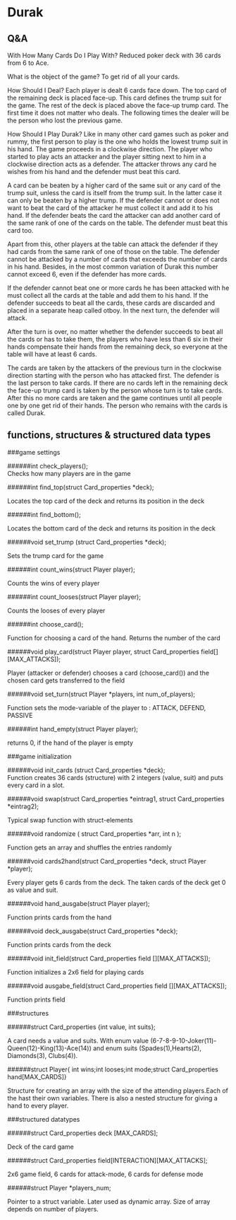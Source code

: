 # Durak

## Q&A

With How Many Cards Do I Play With?
Reduced poker deck with 36 cards from 6 to Ace.

What is the object of the game?
To get rid of all your cards.

How Should I Deal?
Each player is dealt 6 cards face down. The top card of the remaining deck is placed face-up. This card defines the trump suit for the game. The rest of the deck is placed above the face-up trump card. The first time it does not matter who deals. The following times the dealer will be the person who lost the previous game.

How Should I Play Durak?
Like in many other card games such as poker and rummy, the first person to play is the one who holds the lowest trump suit in his hand. The game proceeds in a clockwise direction. The player who started to play acts an attacker and the player sitting next to him in a clockwise direction acts as a defender. The attacker throws any card he wishes from his hand and the defender must beat this card.

A card can be beaten by a higher card of the same suit or any card of the trump suit, unless the card is itself from the trump suit. In the latter case it can only be beaten by a higher trump. If the defender cannot or does not want to beat the card of the attacker he must collect it and add it to his hand. If the defender beats the card the attacker can add another card of the same rank of one of the cards on the table. The defender must beat this card too. 

Apart from this, other players at the table can attack the defender if they had cards from the same rank of one of those on the table. The defender cannot be attacked by a number of cards that exceeds the number of cards in his hand. Besides, in the most common variation of Durak this number cannot exceed 6, even if the defender has more cards. 

If the defender cannot beat one or more cards he has been attacked with he must collect all the cards at the table and add them to his hand. If the defender succeeds to beat all the cards, these cards are discarded and placed in a separate heap called otboy. In the next turn, the defender will attack. 

After the turn is over, no matter whether the defender succeeds to beat all the cards or has to take them, the players who have less than 6 six in their hands compensate their hands from the remaining deck, so everyone at the table will have at least 6 cards. 

The cards are taken by the attackers of the previous turn in the clockwise direction starting with the person who has attacked first. The defender is the last person to take cards. If there are no cards left in the remaining deck the face-up trump card is taken by the person whose turn is to take cards. After this no more cards are taken and the game continues until all people one by one get rid of their hands. The person who remains with the cards is called Durak.

## functions, structures & structured data types

###game settings

######int check_players();<br />
Checks how many players are in the game

######int find_top(struct Card_properties *deck);<br />

Locates the top card of the deck and returns its position in the deck

######int find_bottom();<br />

Locates the bottom card of the deck and returns its position in the deck

######void set_trump (struct Card_properties *deck);<br />

Sets the trump card for the game

######int count_wins(struct Player player);<br />

Counts the wins of every player

######int count_looses(struct Player player);<br />

Counts the looses of every player

######int choose_card();<br />

Function for choosing a card of the hand. Returns the number of the card

######void play_card(struct Player player, struct Card_properties field[][MAX_ATTACKS]);<br />

Player (attacker or defender) chooses a card (choose_card()) and the chosen card gets transferred to the field 

######void set_turn(struct Player *players, int num_of_players);<br />

Function sets the mode-variable of the player to : ATTACK, DEFEND, PASSIVE

######int hand_empty(struct Player player);<br />

returns 0, if the hand of the player is empty


###game initialization

######void init_cards (struct Card_properties *deck); <br />
Function creates 36 cards (structure) with 2 integers (value, suit) and puts every card in a slot.

######void swap(struct Card_properties *eintrag1, struct Card_properties *eintrag2);<br />

Typical swap function with struct-elements

######void randomize ( struct Card_properties *arr, int n );<br />

Function gets an array and shuffles the entries randomly

######void cards2hand(struct Card_properties *deck, struct Player *player);<br />

Every player gets 6 cards from the deck. The taken cards of the deck get 0 as value and suit. 

######void hand_ausgabe(struct Player player);<br />

Function prints cards from the hand

######void deck_ausgabe(struct Card_properties *deck);<br />

Function prints cards from the deck

######void init_field(struct Card_properties field [][MAX_ATTACKS]);<br />

Function initializes a 2x6 field for playing cards

######void ausgabe_field(struct Card_properties field [][MAX_ATTACKS]);<br />

Function prints field

###structures

######struct Card_properties {int value, int suits};<br />

A card needs a value and suits. With enum value (6-7-8-9-10-Joker(11)-Queen(12)-King(13)-Ace(14)) and enum suits (Spades(1),Hearts(2), Diamonds(3), Clubs(4)).

######struct Player{ int wins;int looses;int mode;struct Card_properties hand[MAX_CARDS]}

Structure for creating an array with the size of the attending players.Each of the hast their own variables. There is also a nested structure for giving a hand to every player.

###structured datatypes

######struct Card_properties deck [MAX_CARDS];

Deck of the card game

######struct Card_properties field[INTERACTION][MAX_ATTACKS];

2x6 game field, 6 cards for attack-mode, 6 cards for defense mode

######struct Player *players_num;

Pointer to a struct variable. Later used as dynamic array. Size of array depends on number of players.

